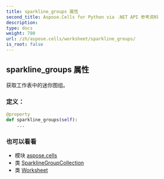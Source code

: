 ```yaml
---
title: sparkline_groups 属性
second_title: Aspose.Cells for Python via .NET API 参考资料
description:
type: docs
weight: 780
url: /zh/aspose.cells/worksheet/sparkline_groups/
is_root: false
---
```

## sparkline_groups 属性

获取工作表中的迷你图组。
### 定义：
```python
@property
def sparkline_groups(self):
    ...
```

### 也可以看看
* 模块 [aspose.cells](../../)
* 类 [SparklineGroupCollection](/cells/python-net/zh/aspose.cells.charts/sparklinegroupcollection)
* 类 [Worksheet](/cells/python-net/zh/aspose.cells/worksheet)
